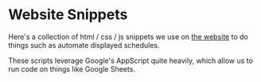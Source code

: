 # Website Snippets
Here's a collection of html / css / js snippets we use on [the website](https://ehps.k12.mt.us) to do things such as automate displayed schedules.

These scripts leverage Google's AppScript quite heavily, which allow us to run code on things like Google Sheets.